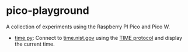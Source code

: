 # pico-playground

A collection of experiments using the Raspberry PI Pico and Pico W.

* [time.py](time.py): Connect to [time.nist.gov](https://tf.nist.gov/tf-cgi/servers.cgi) using the [TIME protocol](https://www.rfc-editor.org/rfc/rfc868.html) and display the current time.